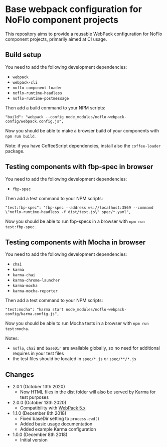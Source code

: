 Base webpack configuration for NoFlo component projects
=======================================================

This repository aims to provide a reusable WebPack configuration for NoFlo component projects, primarily aimed at CI usage.

## Build setup

You need to add the following development dependencies:

* `webpack`
* `webpack-cli`
* `noflo-component-loader`
* `noflo-runtime-headless`
* `noflo-runtime-postmessage`

Then add a build command to your NPM scripts:

```
"build": "webpack --config node_modules/noflo-webpack-config/webpack.config.js",
```

Now you should be able to make a browser build of your components with `npm run build`.

Note: if you have CoffeeScript dependencies, install also the `coffee-loader` package.

## Testing components with fbp-spec in browser

You need to add the following development dependencies:

* `fbp-spec`

Then add a test command to your NPM scripts:

```
"test:fbp-spec": "fbp-spec --address ws://localhost:3569 --command \"noflo-runtime-headless -f dist/test.js\" spec/*.yaml",
```

Now you should be able to run fbp-specs in a browser with `npm run test:fbp-spec`.

## Testing components with Mocha in browser

You need to add the following development dependencies:

* `chai`
* `karma`
* `karma-chai`
* `karma-chrome-launcher`
* `karma-mocha`
* `karma-mocha-reporter`

Then add a test command to your NPM scripts:

```
"test:mocha": "karma start node_modules/noflo-webpack-config/karma.config.js",
```

Now you should be able to run Mocha tests in a browser with `npm run test:mocha`.

Notes:

* `noflo`, `chai` and `baseDir` are available globally, so no need for additional requires in your test files
* the test files should be located in `spec/*.js` or `spec/**/*.js`

## Changes

* 2.0.1 (October 13th 2020)
  - Now HTML files in the dist folder will also be served by Karma for test purposes
* 2.0.0 (October 13th 2020)
  - Compatibility with [WebPack 5.x](https://blog.sindresorhus.com/webpack-5-headache-b6ac24973bf1)
* 1.1.0 (December 8th 2018)
  - Fixed baseDir setting to `process.cwd()`
  - Added basic usage documentation
  - Added example Karma configuration
* 1.0.0 (December 8th 2018)
  - Initial version
